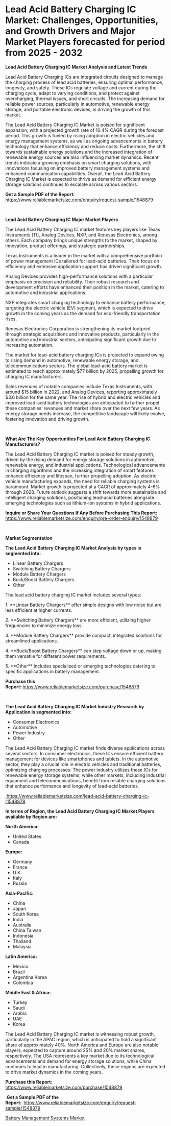 <p><h1>Lead Acid Battery Charging IC Market: Challenges, Opportunities, and Growth Drivers and Major Market Players forecasted for period from 2025 - 2032</h1></p><p><strong>Lead Acid Battery Charging IC Market Analysis and Latest Trends</strong></p>
<p><p>Lead Acid Battery Charging ICs are integrated circuits designed to manage the charging process of lead acid batteries, ensuring optimal performance, longevity, and safety. These ICs regulate voltage and current during the charging cycle, adapt to varying conditions, and protect against overcharging, thermal issues, and short circuits. The increasing demand for reliable power sources, particularly in automotive, renewable energy storage, and portable electronic devices, is driving the growth of this market.</p><p>The Lead Acid Battery Charging IC Market is poised for significant expansion, with a projected growth rate of 10.4% CAGR during the forecast period. This growth is fueled by rising adoption in electric vehicles and energy management systems, as well as ongoing advancements in battery technology that enhance efficiency and reduce costs. Furthermore, the shift towards sustainable energy solutions and the increased integration of renewable energy sources are also influencing market dynamics. Recent trends indicate a growing emphasis on smart charging solutions, with innovations focusing on improved battery management systems and enhanced communication capabilities. Overall, the Lead Acid Battery Charging IC Market is expected to thrive as demand for efficient energy storage solutions continues to escalate across various sectors.</p></p>
<p><strong>Get a Sample PDF of the Report:&nbsp;</strong> <a href="https://www.reliablemarketsize.com/enquiry/request-sample/1548879?utm_campaign=2180&utm_medium=2&utm_source=Github&utm_content=ia&utm_term=13022025&utm_id=lead-acid-battery-charging-ic">https://www.reliablemarketsize.com/enquiry/request-sample/1548879</a></p>
<p>&nbsp;</p>
<p><strong>Lead Acid Battery Charging IC Major Market Players</strong></p>
<p><p>The Lead Acid Battery Charging IC market features key players like Texas Instruments (TI), Analog Devices, NXP, and Renesas Electronics, among others. Each company brings unique strengths to the market, shaped by innovation, product offerings, and strategic partnerships.</p><p>Texas Instruments is a leader in the market with a comprehensive portfolio of power management ICs tailored for lead-acid batteries. Their focus on efficiency and extensive application support has driven significant growth.</p><p>Analog Devices provides high-performance solutions with a particular emphasis on precision and reliability. Their robust research and development efforts have enhanced their position in the market, catering to automotive and industrial applications.</p><p>NXP integrates smart charging technology to enhance battery performance, targeting the electric vehicle (EV) segment, which is expected to drive growth in the coming years as the demand for eco-friendly transportation rises.</p><p>Renesas Electronics Corporation is strengthening its market footprint through strategic acquisitions and innovative products, particularly in the automotive and industrial sectors, anticipating significant growth due to increasing automation.</p><p>The market for lead-acid battery charging ICs is projected to expand owing to rising demand in automotive, renewable energy storage, and telecommunications sectors. The global lead-acid battery market is estimated to reach approximately $77 billion by 2025, propelling growth for charging IC manufacturers.</p><p>Sales revenues of notable companies include Texas Instruments, with around $15 billion in 2022, and Analog Devices, reporting approximately $3.6 billion for the same year. The rise of hybrid and electric vehicles and improved lead-acid battery technologies are anticipated to further propel these companies’ revenues and market share over the next few years. As energy storage needs increase, the competitive landscape will likely evolve, fostering innovation and driving growth.</p></p>
<p>&nbsp;</p>
<p><strong>What Are The Key Opportunities For Lead Acid Battery Charging IC Manufacturers?</strong></p>
<p><p>The Lead Acid Battery Charging IC market is poised for steady growth, driven by the rising demand for energy storage solutions in automotive, renewable energy, and industrial applications. Technological advancements in charging algorithms and the increasing integration of smart features enhance efficiency and lifespan, further propelling adoption. As electric vehicle manufacturing expands, the need for reliable charging systems is paramount. Market growth is projected at a CAGR of approximately 4-6% through 2028. Future outlook suggests a shift towards more sustainable and intelligent charging solutions, positioning lead-acid batteries alongside emerging technologies such as lithium-ion systems in hybrid applications.</p></p>
<p><strong>Inquire or Share Your Questions If Any Before Purchasing This Report:</strong> <a href="https://www.reliablemarketsize.com/enquiry/pre-order-enquiry/1548879?utm_campaign=2180&utm_medium=2&utm_source=Github&utm_content=ia&utm_term=13022025&utm_id=lead-acid-battery-charging-ic">https://www.reliablemarketsize.com/enquiry/pre-order-enquiry/1548879</a></p>
<p>&nbsp;</p>
<p><strong>Market Segmentation</strong></p>
<p><strong>The Lead Acid Battery Charging IC Market Analysis by types is segmented into:</strong></p>
<p><ul><li>Linear Battery Chargers</li><li>Switching Battery Chargers</li><li>Module Battery Chargers</li><li>Buck/Boost Battery Chargers</li><li>Other</li></ul></p>
<p><p>The lead acid battery charging IC market includes several types: </p><p>1. **Linear Battery Chargers** offer simple designs with low noise but are less efficient at higher currents. </p><p>2. **Switching Battery Chargers** are more efficient, utilizing higher frequencies to minimize energy loss. </p><p>3. **Module Battery Chargers** provide compact, integrated solutions for streamlined applications. </p><p>4. **Buck/Boost Battery Chargers** can step voltage down or up, making them versatile for different power requirements. </p><p>5. **Other** includes specialized or emerging technologies catering to specific applications in battery management.</p></p>
<p><strong>Purchase this Report:&nbsp;</strong><a href="https://www.reliablemarketsize.com/purchase/1548879?utm_campaign=2180&utm_medium=2&utm_source=Github&utm_content=ia&utm_term=13022025&utm_id=lead-acid-battery-charging-ic">https://www.reliablemarketsize.com/purchase/1548879</a></p>
<p>&nbsp;</p>
<p><strong>The Lead Acid Battery Charging IC Market Industry Research by Application is segmented into:</strong></p>
<p><ul><li>Consumer Electronics</li><li>Automotive</li><li>Power Industry</li><li>Other</li></ul></p>
<p><p>The Lead Acid Battery Charging IC market finds diverse applications across several sectors. In consumer electronics, these ICs ensure efficient battery management for devices like smartphones and tablets. In the automotive sector, they play a crucial role in electric vehicles and traditional batteries, optimizing charging processes. The power industry utilizes these ICs for renewable energy storage systems, while other markets, including industrial equipment and telecommunications, benefit from reliable charging solutions that enhance performance and longevity of lead-acid batteries.</p></p>
<p><a href="https://www.reliablemarketsize.com/lead-acid-battery-charging-ic-r1548879?utm_campaign=2180&utm_medium=2&utm_source=Github&utm_content=ia&utm_term=13022025&utm_id=lead-acid-battery-charging-ic">&nbsp;https://www.reliablemarketsize.com/lead-acid-battery-charging-ic-r1548879</a></p>
<p><strong>In terms of Region, the Lead Acid Battery Charging IC Market Players available by Region are:</strong></p>
<p>
    <p> <strong> North America: </strong>
        <ul>
            <li>United States</li>
            <li>Canada</li>
        </ul>
        </p> 
    <p> <strong> Europe: </strong>
        <ul>
            <li>Germany</li>
            <li>France</li>
            <li>U.K.</li>
            <li>Italy</li>
            <li>Russia</li>
        </ul>
        </p> 
    <p> <strong> Asia-Pacific: </strong>
        <ul>
            <li>China</li>
            <li>Japan</li>
            <li>South Korea</li>
            <li>India</li>
            <li>Australia</li>
            <li>China Taiwan</li>
            <li>Indonesia</li>
            <li>Thailand</li>
            <li>Malaysia</li>
        </ul>
        </p> 
    <p> <strong> Latin America: </strong>
        <ul>
            <li>Mexico</li>
            <li>Brazil</li>
            <li>Argentina Korea</li>
            <li>Colombia</li>
        </ul>
        </p> 
    <p> <strong> Middle East & Africa: </strong>
        <ul>
            <li>Turkey</li>
            <li>Saudi</li>
            <li>Arabia</li>
            <li>UAE</li>
            <li>Korea</li>
        </ul>
    </p>
    </p>
<p><p>The Lead Acid Battery Charging IC market is witnessing robust growth, particularly in the APAC region, which is anticipated to hold a significant share of approximately 40%. North America and Europe are also notable players, expected to capture around 25% and 20% market shares, respectively. The USA represents a key market due to its technological advancements and demand for energy storage solutions, while China continues to lead in manufacturing. Collectively, these regions are expected to drive market dynamics in the coming years.</p></p>
<p><strong>Purchase this Report: </strong><a href="https://www.reliablemarketsize.com/purchase/1548879?utm_campaign=2180&utm_medium=2&utm_source=Github&utm_content=ia&utm_term=13022025&utm_id=lead-acid-battery-charging-ic">https://www.reliablemarketsize.com/purchase/1548879</a></p>
<p>&nbsp;<strong>Get a Sample PDF of the Report:&nbsp;&nbsp;</strong><a href="https://www.reliablemarketsize.com/enquiry/request-sample/1548879?utm_campaign=2180&utm_medium=2&utm_source=Github&utm_content=ia&utm_term=13022025&utm_id=lead-acid-battery-charging-ic">https://www.reliablemarketsize.com/enquiry/request-sample/1548879</a></p>
<p><strong></strong></p>
<p><p><a href="https://github.com/lindaopodray/Market-Research-Report-List-1/blob/main/battery-management-systems-market.md?utm_campaign=2180&utm_medium=2&utm_source=Github&utm_content=ia&utm_term=13022025&utm_id=lead-acid-battery-charging-ic">Battery Management Systems Market</a></p></p>